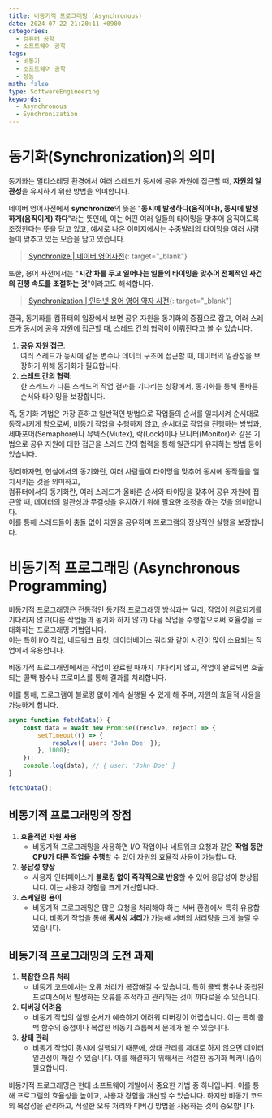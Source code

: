 ```yaml
---
title: 비동기적 프로그래밍 (Asynchronous)
date: 2024-07-22 21:20:11 +0900
categories:
  - 컴퓨터 공학
  - 소프트웨어 공학
tags:
  - 비동기
  - 소프트웨어 공학
  - 성능
math: false
type: SoftwareEngineering
keywords:
  - Asynchronous
  - Synchronization
---
```


# 동기화(Synchronization)의 의미

동기화는 멀티스레딩 환경에서 여러 스레드가 동시에 공유 자원에 접근할 때, <span class="font_highlight">**자원의 일관성**을 유지하기 위한 방법</span>을 의미합니다.

네이버 영어사전에서 **synchronize**의 뜻은 "**동시에 발생하다(움직이다), 동시에 발생하게(움직이게) 하다**"라는 뜻인데, 이는 어떤 여러 일들의 타이밍을 맞추어 움직이도록 조정한다는 뜻을 담고 있고, 예시로 나온 이미지에서는 수중발레의 타이밍을 여러 사람들이 맞추고 있는 모습을 담고 있습니다.
>
> [Synchronize \| 네이버 영어사전](https://en.dict.naver.com/#/entry/enko/6674c7abf0874612a86836b457d1fb96){: target="_blank"}


또한, 용어 사전에서는 "**시간 차를 두고 일어나는 일들의 타이밍을 맞추어 전체적인 사건의 진행 속도를 조절하는 것**"이라고도 해석합니다.
>
> [Synchronization \| 인터넷 용어 영어·약자 사전](https://naver.me/5vcWN6p6){: target="_blank"}

결국, 동기화를 컴퓨터의 입장에서 보면 공유 자원을 동기화의 중점으로 잡고, 여러 스레드가 동시에 공유 자원에 접근할 때, 스레드 간의 협력이 이뤄진다고 볼 수 있습니다.

1. **공유 자원 접근**:
   <br> 여러 스레드가 동시에 같은 변수나 데이터 구조에 접근할 때, 데이터의 일관성을 보장하기 위해 동기화가 필요합니다.
2. **스레드 간의 협력**:
   <br> 한 스레드가 다른 스레드의 작업 결과를 기다리는 상황에서, 동기화를 통해 올바른 순서와 타이밍을 보장합니다.

즉, 동기화 기법은 가장 흔하고 일반적인 방법으로 작업들의 순서를 일치시켜 순서대로 동작시키게 함으로써, 비동기 작업을 수행하지 않고, 순서대로 작업을 진행하는 방법과,
<br>
세마포어(Semaphore)나 뮤텍스(Mutex), 락(Lock)이나 모니터(Monitor)와 같은 기법으로 공유 자원에 대한 접근을 스레드 간의 협력을 통해 일관되게 유지하는 방법 등이 있습니다.

정리하자면, 현실에서의 동기화란, 여러 사람들이 타이밍을 맞추어 동시에 동작들을 일치시키는 것을 의미하고, 
<br> 컴퓨터에서의 동기화란, 여러 스레드가 올바른 순서와 타이밍을 갖추어 공유 자원에 접근할 때, 데이터의 일관성과 무결성을 유지하기 위해 필요한 조정을 하는 것을 의미합니다.
<br> 이를 통해 스레드들이 충돌 없이 자원을 공유하며 프로그램의 정상적인 실행을 보장합니다.

# 비동기적 프로그래밍 (Asynchronous Programming)

비동기적 프로그래밍은 전통적인 동기적 프로그래밍 방식과는 달리, <span class="font_highlight">작업이 완료되기를 기다리지 않고(다른 작업들과 동기화 하지 않고) 다음 작업을 수행함으로써 효율성을 극대화하는 프로그래밍 기법</span>입니다.
<br> 
이는 특히 I/O 작업, 네트워크 요청, 데이터베이스 쿼리와 같이 시간이 많이 소요되는 작업에서 유용합니다.

비동기적 프로그래밍에서는 작업이 완료될 때까지 기다리지 않고, 작업이 완료되면 호출되는 콜백 함수나 프로미스를 통해 결과를 처리합니다.

이를 통해, 프로그램이 블로킹 없이 계속 실행될 수 있게 해 주며, 자원의 효율적 사용을 가능하게 합니다.

```javascript
async function fetchData() {
    const data = await new Promise((resolve, reject) => {
        setTimeout(() => {
            resolve({ user: 'John Doe' });
        }, 1000);
    });
    console.log(data); // { user: 'John Doe' }
}

fetchData();
```

## 비동기적 프로그래밍의 장점

1. **효율적인 자원 사용**
	- 비동기적 프로그래밍을 사용하면 I/O 작업이나 네트워크 요청과 같은 **작업 동안 CPU가 다른 작업을 수행**할 수 있어 자원의 효율적 사용이 가능합니다.
2. **응답성 향상**
	- 사용자 인터페이스가 **블로킹 없이 즉각적으로 반응**할 수 있어 응답성이 향상됩니다. 이는 사용자 경험을 크게 개선합니다.
3. **스케일링 용이**
	- 비동기적 프로그래밍은 많은 요청을 처리해야 하는 서버 환경에서 특히 유용합니다. 비동기 작업을 통해 **동시성 처리**가 가능해 서버의 처리량을 크게 늘릴 수 있습니다.

## 비동기적 프로그래밍의 도전 과제

1. **복잡한 오류 처리**
	- 비동기 코드에서는 오류 처리가 복잡해질 수 있습니다. 특히 콜백 함수나 중첩된 프로미스에서 발생하는 오류를 추적하고 관리하는 것이 까다로울 수 있습니다.
2. **디버깅 어려움**
	- 비동기 작업의 실행 순서가 예측하기 어려워 디버깅이 어렵습니다. 이는 특히 콜백 함수의 중첩이나 복잡한 비동기 흐름에서 문제가 될 수 있습니다.
3. **상태 관리**
	- 비동기 작업이 동시에 실행되기 때문에, 상태 관리를 제대로 하지 않으면 데이터 일관성이 깨질 수 있습니다. 이를 해결하기 위해서는 적절한 동기화 메커니즘이 필요합니다.

비동기적 프로그래밍은 현대 소프트웨어 개발에서 중요한 기법 중 하나입니다. 이를 통해 프로그램의 효율성을 높이고, 사용자 경험을 개선할 수 있습니다. 하지만 비동기 코드의 복잡성을 관리하고, 적절한 오류 처리와 디버깅 방법을 사용하는 것이 중요합니다.